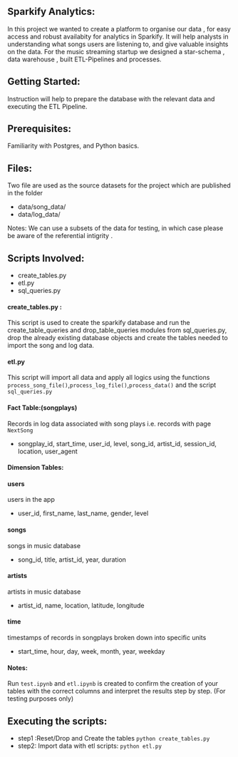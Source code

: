 ## Sparkify Analytics:

In this project we wanted to create a platform to organise our data , for easy access and robust availabity for analytics in Sparkify.
It will help analysts in understanding what songs users are listening to, and give valuable insights on the data. 
For the music streaming startup we designed a star-schema , data warehouse , built ETL-Pipelines and processes. 


## Getting Started:
Instruction will help  to prepare the database with the relevant data and executing the ETL Pipeline.


## Prerequisites:
Familiarity with Postgres, and Python basics.

## Files:
Two file are used as the source datasets for the project which are published in the folder
- data/song_data/
- data/log_data/

Notes: We can use a subsets of the data for testing, in which case please be aware of the referential intigrity .

## Scripts Involved:

- create_tables.py
- etl.py
- sql_queries.py

#### create_tables.py :

This script is used to create the sparkify database and run the create_table_queries and drop_table_queries modules from 
sql_queries.py, drop the already existing database objects and create the tables needed to import the song and log data.

#### etl.py
This script will import all data and apply all logics using the functions `process_song_file()`,`process_log_file()`,`process_data()` and 
the script `sql_queries.py`

#### Fact Table:(songplays)
Records in log data associated with song plays i.e. records with page `NextSong`
- songplay_id, start_time, user_id, level, song_id, artist_id, session_id, location, user_agent
#### Dimension Tables:

#### users
users in the app
- user_id, first_name, last_name, gender, level
#### songs
 songs in music database
- song_id, title, artist_id, year, duration

#### artists 
artists in music database
- artist_id, name, location, latitude, longitude
#### time 
timestamps of records in songplays broken down into specific units
- start_time, hour, day, week, month, year, weekday

#### Notes:

Run `test.ipynb` and `etl.ipynb` is created  to confirm the creation of your tables with the correct columns and interpret the results step by step. (For testing purposes only)

## Executing the scripts:
 - step1 :Reset/Drop and Create the tables 
`python create_tables.py`
- step2: Import data with etl scripts:
`python etl.py`

